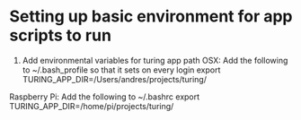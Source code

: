 # Setting up basic environment for app scripts to run

1. Add environmental variables for turing app path
OSX: Add the following to ~/.bash_profile so that it sets on every login
export TURING_APP_DIR=/Users/andres/projects/turing/

Raspberry Pi: Add the following to ~/.bashrc
export TURING_APP_DIR=/home/pi/projects/turing/
